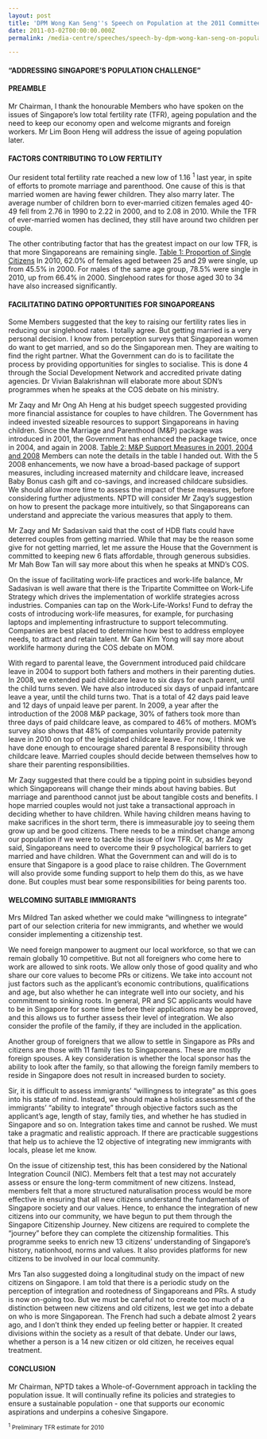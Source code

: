 ```yaml
---
layout: post
title: 'DPM Wong Kan Seng''s Speech on Population at the 2011 Committee of Supply'
date: 2011-03-02T00:00:00.000Z
permalink: /media-centre/speeches/speech-by-dpm-wong-kan-seng-on-population

---
```



#### **“ADDRESSING SINGAPORE’S POPULATION CHALLENGE”** 

#### PREAMBLE

Mr Chairman, I thank the honourable Members who have spoken on the issues of Singapore’s low total fertility rate (TFR), ageing population and the need to keep our economy open and welcome migrants and foreign workers. Mr Lim Boon Heng will address the issue of ageing population later. 

#### FACTORS CONTRIBUTING TO LOW FERTILITY 

Our resident total fertility rate reached a new low of 1.16 <sup>1</sup> last year, in spite of efforts to promote marriage and parenthood. One cause of this is that married women are having fewer children. They also marry later. The average number of children born to ever-married citizen females aged 40-49 fell from 2.76 in 1990 to 2.22 in 2000, and to 2.08 in 2010. While the TFR of ever-married women has declined, they still have around two children per couple.

The other contributing factor that has the greatest impact on our low TFR, is that more Singaporeans are remaining single. [Table 1: Proportion of Single Citizens](https://github.com/isomerpages/isomerpages-stratgroup/raw/master/images/Speeches/cos-2011-table-1.pdf) In 2010, 62.0% of females aged between 25 and 29 were single, up from 45.5% in 2000. For males of the same age group, 78.5% were single in 2010, up from 66.4% in 2000. Singlehood rates for those aged 30 to 34 have also increased significantly.

#### FACILITATING DATING OPPORTUNITIES FOR SINGAPOREANS

Some Members suggested that the key to raising our fertility rates lies in reducing our singlehood rates. I totally agree. But getting married is a very personal decision. I know from perception surveys that Singaporean women do want to get married, and so do the Singaporean men. They are waiting to find the right partner. What the Government can do is to facilitate the process by providing opportunities for singles to socialise. This is done 4 through the Social Development Network and accredited private dating agencies. Dr Vivian Balakrishnan will elaborate more about SDN’s programmes when he speaks at the COS debate on his ministry.

Mr Zaqy and Mr Ong Ah Heng at his budget speech suggested providing more financial assistance for couples to have children. The Government has indeed invested sizeable resources to support Singaporeans in having children. Since the Marriage and Parenthood (M&P) package was introduced in 2001, the Government has enhanced the package twice, once in 2004, and again in 2008. [Table 2: M&P Support Measures in 2001, 2004 and 2008](https://github.com/isomerpages/isomerpages-stratgroup/raw/master/images/Speeches/cos-2011-comparison-marriage-and-parenthood-packages-2001-2004-2008.pdf) Members can note the details in the table I handed out. With the 5 2008 enhancements, we now have a broad-based package of support measures, including increased maternity and childcare leave, increased Baby Bonus cash gift and co-savings, and increased childcare subsidies. We should allow more time to assess the impact of these measures, before considering further adjustments. NPTD will consider Mr Zaqy’s suggestion on how to present the package more intuitively, so that Singaporeans can understand and appreciate the various measures that apply to them. 

Mr Zaqy and Mr Sadasivan said that the cost of HDB flats could have deterred couples from getting married. While that may be the reason some give for not getting married, let me assure the House that the Government is committed to keeping new 6 flats affordable, through generous subsidies. Mr Mah Bow Tan will say more about this when he speaks at MND’s COS.

On the issue of facilitating work-life practices and work-life balance, Mr Sadasivan is well aware that there is the Tripartite Committee on Work-Life Strategy which drives the implementation of worklife strategies across industries. Companies can tap on the Work-Life-Works! Fund to defray the costs of introducing work-life measures, for example, for purchasing laptops and implementing infrastructure to support telecommuting. Companies are best placed to determine how best to address employee needs, to attract and retain talent. Mr Gan Kim Yong will say more about worklife harmony during the COS debate on MOM.

With regard to parental leave, the Government introduced paid childcare leave in 2004 to support both fathers and mothers in their parenting duties. In 2008, we extended paid childcare leave to six days for each parent, until the child turns seven. We have also introduced six days of unpaid infantcare leave a year, until the child turns two. That is a total of 42 days paid leave and 12 days of unpaid leave per parent. In 2009, a year after the introduction of the 2008 M&P package, 30% of fathers took more than three days of paid childcare leave, as compared to 46% of mothers. MOM’s survey also shows that 48% of companies voluntarily provide paternity leave in 2010 on top of the legislated childcare leave. For now, I think we have done enough to encourage shared parental 8 responsibility through childcare leave. Married couples should decide between themselves how to share their parenting responsibilities.

Mr Zaqy suggested that there could be a tipping point in subsidies beyond which Singaporeans will change their minds about having babies. But marriage and parenthood cannot just be about tangible costs and benefits. I hope married couples would not just take a transactional approach in deciding whether to have children. While having children means having to make sacrifices in the short term, there is immeasurable joy to seeing them grow up and be good citizens. There needs to be a mindset change among our population if we were to tackle the issue of low TFR. Or, as Mr Zaqy said, Singaporeans need to overcome their 9 psychological barriers to get married and have children. What the Government can and will do is to ensure that Singapore is a good place to raise children. The Government will also provide some funding support to help them do this, as we have done. But couples must bear some responsibilities for being parents too. 

#### WELCOMING SUITABLE IMMIGRANTS

Mrs Mildred Tan asked whether we could make “willingness to integrate” part of our selection criteria for new immigrants, and whether we would consider implementing a citizenship test.

We need foreign manpower to augment our local workforce, so that we can remain globally 10 competitive. But not all foreigners who come here to work are allowed to sink roots. We allow only those of good quality and who share our core values to become PRs or citizens. We take into account not just factors such as the applicant’s economic contributions, qualifications and age, but also whether he can integrate well into our society, and his commitment to sinking roots. In general, PR and SC applicants would have to be in Singapore for some time before their applications may be approved, and this allows us to further assess their level of integration. We also consider the profile of the family, if they are included in the application.

Another group of foreigners that we allow to settle in Singapore as PRs and citizens are those with 11 family ties to Singaporeans. These are mostly foreign spouses. A key consideration is whether the local sponsor has the ability to look after the family, so that allowing the foreign family members to reside in Singapore does not result in increased burden to society.

Sir, it is difficult to assess immigrants’ “willingness to integrate” as this goes into his state of mind. Instead, we should make a holistic assessment of the immigrants’ “ability to integrate” through objective factors such as the applicant’s age, length of stay, family ties, and whether he has studied in Singapore and so on. Integration takes time and cannot be rushed. We must take a pragmatic and realistic approach. If there are practicable suggestions that help us to achieve the 12 objective of integrating new immigrants with locals, please let me know.

On the issue of citizenship test, this has been considered by the National Integration Council (NIC). Members felt that a test may not accurately assess or ensure the long-term commitment of new citizens. Instead, members felt that a more structured naturalisation process would be more effective in ensuring that all new citizens understand the fundamentals of Singapore society and our values. Hence, to enhance the integration of new citizens into our community, we have begun to put them through the Singapore Citizenship Journey. New citizens are required to complete the “journey” before they can complete the citizenship formalities. This programme seeks to enrich new 13 citizens’ understanding of Singapore’s history, nationhood, norms and values. It also provides platforms for new citizens to be involved in our local community.

Mrs Tan also suggested doing a longitudinal study on the impact of new citizens on Singapore. I am told that there is a periodic study on the perception of integration and rootedness of Singaporeans and PRs. A study is now on-going too. But we must be careful not to create too much of a distinction between new citizens and old citizens, lest we get into a debate on who is more Singaporean. The French had such a debate almost 2 years ago, and I don’t think they ended up feeling better or happier. It created divisions within the society as a result of that debate. Under our laws, whether a person is a 14 new citizen or old citizen, he receives equal treatment.

#### CONCLUSION

Mr Chairman, NPTD takes a Whole-of-Government approach in tackling the population issue. It will continually refine its policies and strategies to ensure a sustainable population - one that supports our economic aspirations and underpins a cohesive Singapore.

<sub><sup>1</sup> Preliminary TFR estimate for 2010<sub>


